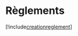# Règlements

[!include[creationreglement](reglements.creationreglement.autogen.md)]























